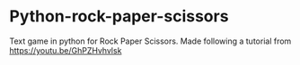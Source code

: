 # Python-rock-paper-scissors
Text game in python for Rock Paper Scissors. Made following a tutorial from https://youtu.be/GhPZHvhvlsk
